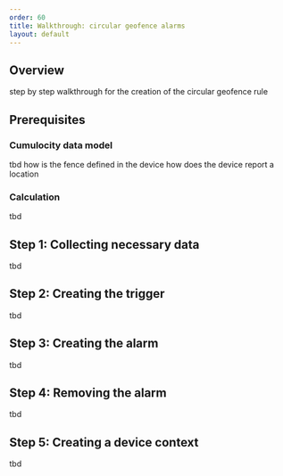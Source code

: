 ```yaml
---
order: 60
title: Walkthrough: circular geofence alarms
layout: default
---
```


## Overview

step by step walkthrough for the creation of the circular geofence rule

## Prerequisites

### Cumulocity data model

tbd
how is the fence defined in the device
how does the device report a location

### Calculation

tbd

## Step 1: Collecting necessary data

tbd

## Step 2: Creating the trigger

tbd

## Step 3: Creating the alarm

tbd

## Step 4: Removing the alarm

tbd

## Step 5: Creating a device context

tbd
